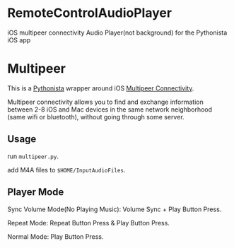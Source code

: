 # RemoteControlAudioPlayer

iOS multipeer connectivity Audio Player(not background) for the Pythonista iOS app

# Multipeer

This is a [Pythonista](http://omz-software.com/pythonista/) wrapper around iOS
[Multipeer Connectivity](https://developer.apple.com/documentation/multipeerconnectivity?language=objc).

Multipeer connectivity allows you to find and exchange information between
2-8 iOS and Mac devices in the same network neighborhood (same wifi or
bluetooth), without going through some server.

## Usage

run ```multipeer.py```.

add M4A files to ```$HOME/InputAudioFiles```.

## Player Mode

Sync Volume Mode(No Playing Music): Volume Sync + Play Button Press.

Repeat Mode: Repeat Button Press & Play Button Press.

Normal Mode: Play Button Press.